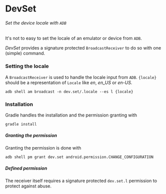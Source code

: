 # DevSet
###### Set the device locale with `ADB`

It's not to easy to set the locale of an emulator or device from `ADB`.

*DevSet* provides a signature protected `BroadcastReceiver` to do so with one
(simple) command.


### Setting the locale
A `BroadcastReceiver` is used to handle the locale input from `ADB`.
`{locale}` should be a representation of `Locale` like *en*, *en_US* or *en-US*.

    adb shell am broadcast -n dev.set/.locale --es l {locale}


### Installation
Gradle handles the installation and the permission granting with

    gradle install

##### Granting the permission
Granting the permission is done with

    adb shell pm grant dev.set android.permission.CHANGE_CONFIGURATION

##### Defined permission
The receiver itself requires a signature protected `dev.set.l` permission to
protect against abuse.

